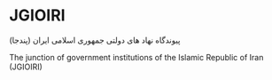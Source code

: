 # JGIOIRI

پیوندگاه نهاد های دولتی جمهوری اسلامی ایران (پندجا)

The junction of government institutions of the Islamic Republic of Iran (JGIOIRI)
